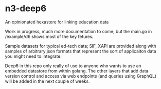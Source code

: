 # n3-deep6
An opinionated hexastore for linking education data


Work in progress, much more documentation to come, but the main.go in /example/d6 
shows most of the key fetures.

Sample datasets for typical ed-tech data; SIF, XAPI are provided along with
samples of arbitrary json formats that represent the sort of applicaiton data
you might need to integrate.

Deep6 in this repo only really of use to anyone who wants to use an embedded datastore from within
golang. The other layers that add data version control and access via web endpoints (and queries using GraphQL) will be
added in the next couple of weeks.


